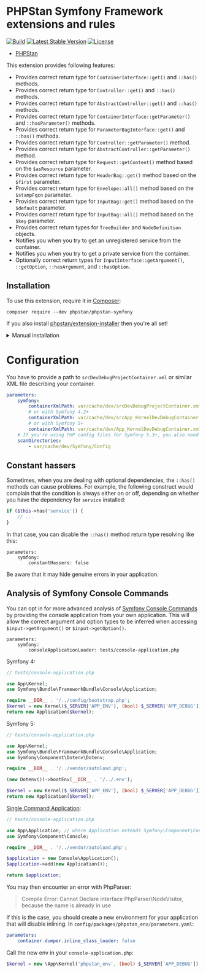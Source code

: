 # PHPStan Symfony Framework extensions and rules

[![Build](https://github.com/phpstan/phpstan-symfony/workflows/Build/badge.svg)](https://github.com/phpstan/phpstan-symfony/actions)
[![Latest Stable Version](https://poser.pugx.org/phpstan/phpstan-symfony/v/stable)](https://packagist.org/packages/phpstan/phpstan-symfony)
[![License](https://poser.pugx.org/phpstan/phpstan-symfony/license)](https://packagist.org/packages/phpstan/phpstan-symfony)

* [PHPStan](https://phpstan.org/)

This extension provides following features:

* Provides correct return type for `ContainerInterface::get()` and `::has()` methods.
* Provides correct return type for `Controller::get()` and `::has()` methods.
* Provides correct return type for `AbstractController::get()` and `::has()` methods.
* Provides correct return type for `ContainerInterface::getParameter()` and `::hasParameter()` methods.
* Provides correct return type for `ParameterBagInterface::get()` and `::has()` methods.
* Provides correct return type for `Controller::getParameter()` method.
* Provides correct return type for `AbstractController::getParameter()` method.
* Provides correct return type for `Request::getContent()` method based on the `$asResource` parameter.
* Provides correct return type for `HeaderBag::get()` method based on the `$first` parameter.
* Provides correct return type for `Envelope::all()` method based on the `$stampFqcn` parameter.
* Provides correct return type for `InputBag::get()` method based on the `$default` parameter.
* Provides correct return type for `InputBag::all()` method based on the `$key` parameter.
* Provides correct return types for `TreeBuilder` and `NodeDefinition` objects.
* Notifies you when you try to get an unregistered service from the container.
* Notifies you when you try to get a private service from the container.
* Optionally correct return types for `InputInterface::getArgument()`, `::getOption`, `::hasArgument`, and `::hasOption`.


## Installation

To use this extension, require it in [Composer](https://getcomposer.org/):

```
composer require --dev phpstan/phpstan-symfony
```

If you also install [phpstan/extension-installer](https://github.com/phpstan/extension-installer) then you're all set!

<details>
  <summary>Manual installation</summary>

If you don't want to use `phpstan/extension-installer`, include extension.neon in your project's PHPStan config:

```
includes:
    - vendor/phpstan/phpstan-symfony/extension.neon
```

To perform framework-specific checks, include also this file:

```
includes:
    - vendor/phpstan/phpstan-symfony/rules.neon
```
</details>

# Configuration

You have to provide a path to `srcDevDebugProjectContainer.xml` or similar XML file describing your container.

```yaml
parameters:
    symfony:
        containerXmlPath: var/cache/dev/srcDevDebugProjectContainer.xml
        # or with Symfony 4.2+
        containerXmlPath: var/cache/dev/srcApp_KernelDevDebugContainer.xml
        # or with Symfony 5+
        containerXmlPath: var/cache/dev/App_KernelDevDebugContainer.xml
    # If you're using PHP config files for Symfony 5.3+, you also need this for auto-loading of `Symfony\Config`:
    scanDirectories:
        - var/cache/dev/Symfony/Config
```

## Constant hassers

Sometimes, when you are dealing with optional dependencies, the `::has()` methods can cause problems. For example, the following construct would complain that the condition is always either on or off, depending on whether you have the dependency for `service` installed:

```php
if ($this->has('service')) {
    // ...
}
```

In that case, you can disable the `::has()` method return type resolving like this:

```
parameters:
	symfony:
		constantHassers: false
```

Be aware that it may hide genuine errors in your application.

## Analysis of Symfony Console Commands

You can opt in for more advanced analysis of [Symfony Console Commands](https://symfony.com/doc/current/console.html)
by providing the console application from your own application. This will allow the correct argument and option types to be inferred when accessing `$input->getArgument()` or `$input->getOption()`.

```neon
parameters:
	symfony:
		consoleApplicationLoader: tests/console-application.php
```

Symfony 4:

```php
// tests/console-application.php

use App\Kernel;
use Symfony\Bundle\FrameworkBundle\Console\Application;

require __DIR__ . '/../config/bootstrap.php';
$kernel = new Kernel($_SERVER['APP_ENV'], (bool) $_SERVER['APP_DEBUG']);
return new Application($kernel);
```

Symfony 5:

```php
// tests/console-application.php

use App\Kernel;
use Symfony\Bundle\FrameworkBundle\Console\Application;
use Symfony\Component\Dotenv\Dotenv;

require __DIR__ . '/../vendor/autoload.php';

(new Dotenv())->bootEnv(__DIR__ . '/../.env');

$kernel = new Kernel($_SERVER['APP_ENV'], (bool) $_SERVER['APP_DEBUG']);
return new Application($kernel);
```

[Single Command Application](https://symfony.com/doc/current/components/console/single_command_tool.html):

```php
// tests/console-application.php

use App\Application; // where Application extends Symfony\Component\Console\SingleCommandApplication
use Symfony\Component\Console;

require __DIR__ . '/../vendor/autoload.php';

$application = new Console\Application();
$application->add(new Application());

return $application;
```

You may then encounter an error with PhpParser:

> Compile Error: Cannot Declare interface PhpParser\NodeVisitor, because the name is already in use

If this is the case, you should create a new environment for your application that will disable inlining. In `config/packages/phpstan_env/parameters.yaml`:

```yaml
parameters:
    container.dumper.inline_class_loader: false
```

Call the new env in your `console-application.php`:

```php
$kernel = new \App\Kernel('phpstan_env', (bool) $_SERVER['APP_DEBUG']);
```
